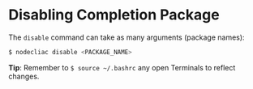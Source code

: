 # Disabling Completion Package

The `disable` command can take as many arguments (package names):

```sh
$ nodecliac disable <PACKAGE_NAME>
```

**Tip**: Remember to `$ source ~/.bashrc` any open Terminals to reflect changes.
